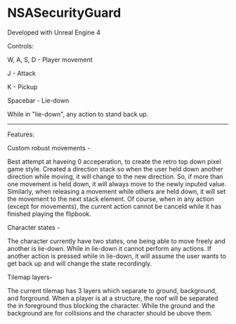 # NSASecurityGuard

Developed with Unreal Engine 4

Controls:

W, A, S, D  - Player movement

J           - Attack

K           - Pickup

Spacebar    - Lie-down

While in "lie-down", any action to stand back up.

---
Features:

Custom robust movements -

Best attempt at haveing 0 acceperation, to create the retro top down pixel game style.
Created a direction stack so when the user held down another direction while moving, it will change to the new direction.
So, if more than one movement is held down, it will always move to the newly inputed value.
Similarly, when releasing a movement while others are held down, it will set the movement to the next stack element.
Of course, when in any action (except for movements), the current action cannot be canceld while it has finished playing the flipbook. 


Character states - 

The character currently have two states, one being able to move freely and another is lie-down. While in lie-down it cannot perform any actions.
If another action is pressed while in lie-down, it will assume the user wants to get back up and will change the state recordingly.

Tilemap layers-

The current tilemap has 3 layers which separate to ground, background, and forground. When a player is at a structure,
the roof will be separated the in foreground thus blocking the character.
While the ground and the background are for collisions and the character should be ubove them.

